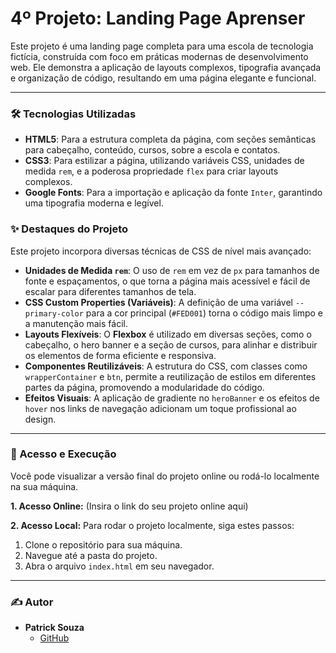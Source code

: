 # 4º Projeto: Landing Page Aprenser

Este projeto é uma landing page completa para uma escola de tecnologia fictícia, construída com foco em práticas modernas de desenvolvimento web. Ele demonstra a aplicação de layouts complexos, tipografia avançada e organização de código, resultando em uma página elegante e funcional.

---

### 🛠️ Tecnologias Utilizadas

-   **HTML5**: Para a estrutura completa da página, com seções semânticas para cabeçalho, conteúdo, cursos, sobre a escola e contatos.
-   **CSS3**: Para estilizar a página, utilizando variáveis CSS, unidades de medida `rem`, e a poderosa propriedade `flex` para criar layouts complexos.
-   **Google Fonts**: Para a importação e aplicação da fonte `Inter`, garantindo uma tipografia moderna e legível.

### ✨ Destaques do Projeto

Este projeto incorpora diversas técnicas de CSS de nível mais avançado:

* **Unidades de Medida `rem`**: O uso de `rem` em vez de `px` para tamanhos de fonte e espaçamentos, o que torna a página mais acessível e fácil de escalar para diferentes tamanhos de tela.
* **CSS Custom Properties (Variáveis)**: A definição de uma variável `--primary-color` para a cor principal (`#FED001`) torna o código mais limpo e a manutenção mais fácil.
* **Layouts Flexíveis**: O **Flexbox** é utilizado em diversas seções, como o cabeçalho, o hero banner e a seção de cursos, para alinhar e distribuir os elementos de forma eficiente e responsiva.
* **Componentes Reutilizáveis**: A estrutura do CSS, com classes como `wrapperContainer` e `btn`, permite a reutilização de estilos em diferentes partes da página, promovendo a modularidade do código.
* **Efeitos Visuais**: A aplicação de gradiente no `heroBanner` e os efeitos de `hover` nos links de navegação adicionam um toque profissional ao design.

---

### 🚀 Acesso e Execução

Você pode visualizar a versão final do projeto online ou rodá-lo localmente na sua máquina.

**1. Acesso Online:**
(Insira o link do seu projeto online aqui)

**2. Acesso Local:**
Para rodar o projeto localmente, siga estes passos:

1.  Clone o repositório para sua máquina.
2.  Navegue até a pasta do projeto.
3.  Abra o arquivo `index.html` em seu navegador.

---

### ✍️ Autor

-   **Patrick Souza**
    -   [GitHub](https://github.com/PatrickCaramico)
